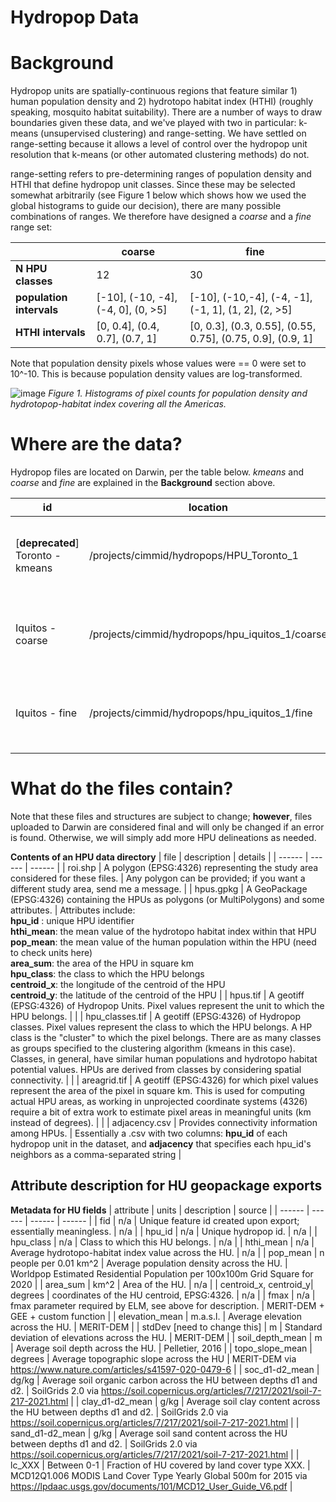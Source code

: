 # Hydropop Data

# Background
Hydropop units are spatially-continuous regions that feature similar 1) human population density and 2) hydrotopo habitat index (HTHI) (roughly speaking, mosquito habitat suitability). There are a number of ways to draw boundaries given these data, and we've played with two in particular: k-means (unsupervised clustering) and range-setting. We have settled on range-setting because it allows a level of control over the hydropop unit resolution that k-means (or other automated clustering methods) do not. 

range-setting refers to pre-determining ranges of population density and HTHI that define hydropop unit classes. Since these may be selected somewhat arbitrarily (see Figure 1 below which shows how we used the global histograms to guide our decision), there are many possible combinations of ranges. We therefore have designed a _coarse_ and a _fine_ range set:

|  | coarse | fine |
| ------ | ------ | ------ |
| **N HPU classes** | 12 | 30 |
| **population intervals**| [-10], (-10, -4], (-4, 0], (0, >5] | [-10], (-10,-4], (-4, -1], (-1, 1], (1, 2], (2, >5] |
| **HTHI intervals**| [0, 0.4], (0.4, 0.7], (0.7, 1] | [0, 0.3], (0.3, 0.55], (0.55, 0.75], (0.75, 0.9], (0.9, 1] |

Note that population density pixels whose values were == 0 were set to 10^-10. This is because population density values are log-transformed.

![image](/uploads/42e512980899ae847fc1d4952f88ec32/image.png)
_Figure 1. Histograms of pixel counts for population density and hydrotopop-habitat index covering all the Americas._

# Where are the data?
Hydropop files are located on Darwin, per the table below. _kmeans_ and _coarse_ and _fine_ are explained in the **Background** section above.

| id | location| description |
| ------ | ------ | ------ |
| [**deprecated**] Toronto - kmeans | /projects/cimmid/hydropops/HPU_Toronto_1 | covers greater Toronto, used a k-means with 10 classes |
| Iquitos - coarse | /projects/cimmid/hydropops/hpu_iquitos_1/coarse | covers Iquitos and surrounding area using the coarse HPU ranges |
| Iquitos - fine | /projects/cimmid/hydropops/hpu_iquitos_1/fine | covers Iquitos and surrounding area using the fine HPU ranges |

# What do the files contain?
Note that these files and structures are subject to change; **however**, files uploaded to Darwin are considered final and will only be changed if an error is found. Otherwise, we will simply add more HPU delineations as needed. 

**Contents of an HPU data directory**
| file | description | details |
| ------ | ------ | ------ |
| roi.shp | A polygon (EPSG:4326) representing the study area considered for these files. | Any polygon can be provided; if you want a different study area, send me a message. |
| hpus.gpkg | A GeoPackage (EPSG:4326) containing the HPUs as polygons (or MultiPolygons) and some attributes. | Attributes include: <br /> **hpu_id** : unique HPU identifier <br /> **hthi_mean**: the mean value of the hydrotopo habitat index within that HPU <br /> **pop_mean**: the mean value of the human population within the HPU (need to check units here) <br /> **area_sum**: the area of the HPU in square km <br /> **hpu_class**: the class to which the HPU belongs <br /> **centroid_x**: the longitude of the centroid of the HPU <br /> **centroid_y**: the latitude of the centroid of the HPU |
| hpus.tif | A geotiff (EPSG:4326) of Hydropop Units. Pixel values represent the unit to which the HPU belongs. |  |
| hpu_classes.tif | A geotiff (EPSG:4326) of Hydropop classes. Pixel values represent the class to which the HPU belongs. A HP class is the "cluster" to which the pixel belongs. There are as many classes as groups specified to the clustering algorithm (kmeans in this case). Classes, in general, have similar human populations and hydrotopo habitat potential values. HPUs are derived from classes by considering spatial connectivity. |  |
| areagrid.tif | A geotiff (EPSG:4326) for which pixel values represent the area of the pixel in square km. This is used for computing actual HPU areas, as working in unprojected coordinate systems (4326) require a bit of extra work to estimate pixel areas in meaningful units (km instead of degrees). |  |
| adjacency.csv | Provides connectivity information among HPUs. | Essentially a .csv with two columns: **hpu_id** of each hydropop unit in the dataset, and **adjacency** that specifies each hpu_id's neighbors as a comma-separated string |


## Attribute description for HU geopackage exports
**Metadata for HU fields**
| attribute | units | description | source |
| ------ | ------ | ------ | ------ |
| fid | n/a | Unique feature id created upon export; essentially meaningless. | n/a |
| hpu_id | n/a | Unique hydropop id. | n/a |
| hpu_class | n/a | Class to which this HU belongs. | n/a |
| hthi_mean | n/a | Average hydrotopo-habitat index value across the HU. | n/a |
| pop_mean | n people per 0.01 km^2 | Average population density across the HU. | Worldpop Estimated Residential Population per 100x100m Grid Square for 2020 |
| area_sum | km^2 | Area of the HU. | n/a |
| centroid_x, centroid_y| degrees | coordinates of the HU centroid, EPSG:4326. | n/a |
| fmax | n/a | fmax parameter required by ELM, see above for description. | MERIT-DEM + GEE + custom function |
| elevation_mean | m.a.s.l. | Average elevation across the HU. | MERIT-DEM |
| stdDev [need to change this] | m | Standard deviation of elevations across the HU. | MERIT-DEM |
| soil_depth_mean | m | Average soil depth across the HU. | Pelletier, 2016 |
| topo_slope_mean | degrees | Average topographic slope across the HU | MERIT-DEM via https://www.nature.com/articles/s41597-020-0479-6 | 
| soc_d1-d2_mean | dg/kg | Average soil organic carbon across the HU between depths d1 and d2. | SoilGrids 2.0 via https://soil.copernicus.org/articles/7/217/2021/soil-7-217-2021.html |
| clay_d1-d2_mean | g/kg | Average soil clay content across the HU between depths d1 and d2. | SoilGrids 2.0 via https://soil.copernicus.org/articles/7/217/2021/soil-7-217-2021.html |
| sand_d1-d2_mean | g/kg | Average soil sand content across the HU between depths d1 and d2. | SoilGrids 2.0 via https://soil.copernicus.org/articles/7/217/2021/soil-7-217-2021.html |
| lc_XXX | Between 0-1 | Fraction of HU covered by land cover type XXX. | MCD12Q1.006 MODIS Land Cover Type Yearly Global 500m for 2015 via https://lpdaac.usgs.gov/documents/101/MCD12_User_Guide_V6.pdf |


<!-- ## Ingestion

### Sources

Daily streamflow data were curated from at least 11 sources, with other sources used to fill metadata gaps or provide catchment boundaries where available. Some sources, such as CAMELS and CAMELS-like, were provided as published datasets while others were provided via direct APIs from the agencies. The following table describes the sources that have been ingested into VotE thus far.

{{ read_csv('docs/doctables/streamflow_sources.csv') }}

<span style="font-size:0.7em;">[GSIM: Global Streamflow and Metadata Archive](https://essd.copernicus.org/articles/10/765/2018/)

[GAGES II: Geospatial Attributes of Gages for Evaluating Streamflow](https://water.usgs.gov/GIS/metadata/usgswrd/XML/gagesII_Sept2011.xml)

[HYSETS: The Hydrometeorological Sandbox - École de technologie supérieure](https://www.nature.com/articles/s41597-020-00583-2)</span>

### Ingestion scripts

An ingestion script was written for each source as generalizing across all sources was not effective due to 1) different filetypes (e.g. .mdb, .csv, direct API, etc.), 2) different headers and column names, 3) different available metadata, 4) use of auxiliary datasets for some sources that required special handling (e.g. matching gage IDs from a source that provided catchment polygons), and 5) other minor differences not stated here. These ingestion scripts can be found [here XXX](XXX).

The purpose of each ingestion script is to standardize the source data and push it into the VotE streamgage database. Streamgage data are stored in two tables; `gages` contains gage metadata including basin geometries and streamflow availability metrics, while `streamflow` stores the daily streamflow values and their quality flags. See XXX for details about these tables. In general, ingestion scripts followed the following steps, with modifications depending on the needs of the data:

1. Download streamflow, metadata from API OR load static source data into pandas (Geo)DataFrames
2. Load catchment geofiles if available
3. Ensure VotE tables (`gages` and `streamflow`) exist; create if not
4. Compute unique ids for each gage based on its coordinates (see XXX); slightly "jitter" the coordinates if the id already exists in the `gages` table to ensure uniqueness
5. Reshape streamflow data such that each row contains a single daily streamflow observation
6. Rename (Geo)DataFrames for consistency

For each gage:

   7. Ensure gage id not in `gages` table
   8. Convert streamflow to cubic meters per second if necessary
   9. Remove nodata and obviously errant streamflow values (e.g. <0)
   10. Fetch appropriate catchment geometry if exists
   11. Compute streamflow availability metrics
   12. Determine `naturalish` flag if possible; see XXX
   13. Use auxiliary sources to complete metadata where possible
   14. Rename metadata columns for consistency with VotE tables
   15. Push streamgage metadata, catchments, etc. into `gages`
   16. Push daily streamflow to `streamflow`

The steps above are general and do not cover all operations performed in order to ingest streamflow data; each ingestion script contains elements of the above but implementation is different for each. We do not provide explicit documentation for each ingestion script, but the guidance of these docs paired with in-script comments should make clear the steps taken to ingest each source.

## Storage

Only two tables store all streamgage information including metadata, catchments, availability info, VotE-integration info, streamflow data, and quality flags: `gages` and `streamflow`.

### The `gages` table

{{ read_csv('docs/doctables/streamgage.gages_metadata.csv') }}

#### Naturalish

The `naturalish` flag is provided as a convenient way to identify gages whose catchments have been relatively unimpacted by human alterations (dams, diversions, etc.). We chose the term "naturalish" to indicate that practically no watersheds are fully natural. These flags are derived from information provided by the sources themselves, and as such **are not defined the same way** across all sources. Some sources provide one or multiple metrics of human impacts; in these cases we followed the source'(s) guidance for designating the `naturalish` flag. The following table describes how we determined `naturalish` for each source that provided sufficient information.

put table here XXX

### The `streamflow` table

Streamflow data are stored in "deflated" format, which simply means that no NoData values are stored, so there may be date discontinuities for a given record. See the docs for accessing streamflow data XXX for tools to "inflate" a record.

{{ read_csv('docs/doctables/streamgage.streamflow_metadata.csv') }}

#### Quality flags

There are two sources of quality flags, and each has its own column in the `streamflow` table. The first,  `q_quality` contains those flags provided by the source. The following table details these flags' documentation locations.

{{ read_csv('docs/doctables/agency_streamflow_quality_flags.csv') }}

The second, `whatever it's called XXX` contains flags computed by VotE following the GSIM [] paper. These flags indicate the following:

{{ read_csv('docs/doctables/vote_streamflow_quality_flags.csv') }}

## VotE-Fusion of gages

blah blah

## Deduplication

blah blah

## Test

| :memo:        | Take note of this test       |
|---------------|:------------------------|

## Querying

It is impossible to query this data, we just put it together to tease you. -->
